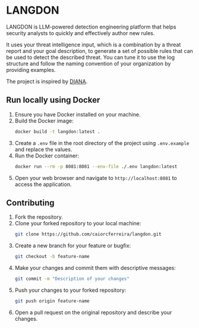 # LANGDON

LANGDON is LLM-powered detection engineering platform that helps security analysts to quickly and effectively author new rules.  

It uses your threat intelligence input, which is a combination by a threat report and your goal description, to generate a set of possible rules that can be used to detect the described threat.
You can tune it to use the log structure and follow the naming convention of your organization by providing examples.

The project is inspired by [DIANA](https://github.com/dwillowtree/diana).

## Run locally using Docker
1. Ensure you have Docker installed on your machine.
2. Build the Docker image:
    ```sh
    docker build -t langdon:latest .
    ```
3. Create a `.env` file in the root directory of the project using `.env.example` and replace the values.
4. Run the Docker container:
    ```sh
    docker run --rm -p 8081:8081 --env-file ./.env langdon:latest
    ```
5. Open your web browser and navigate to `http://localhost:8081` to access the application.

## Contributing
1. Fork the repository.
2. Clone your forked repository to your local machine:
    ```sh
    git clone https://github.com/caiorcferreira/langdon.git
    ```
3. Create a new branch for your feature or bugfix:
    ```sh
    git checkout -b feature-name
    ```
4. Make your changes and commit them with descriptive messages:
    ```sh
    git commit -m "Description of your changes"
    ```
5. Push your changes to your forked repository:
    ```sh
    git push origin feature-name
    ```
6. Open a pull request on the original repository and describe your changes.
